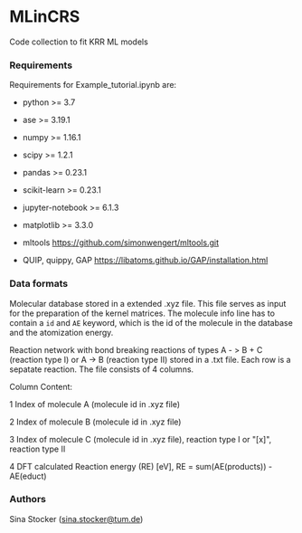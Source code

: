 # MLinCRS

Code collection to fit KRR ML models

### Requirements
Requirements for Example_tutorial.ipynb are:

* python            >= 3.7
* ase               >= 3.19.1
* numpy             >= 1.16.1
* scipy             >= 1.2.1
* pandas            >= 0.23.1
* scikit-learn      >= 0.23.1
* jupyter-notebook  >= 6.1.3
* matplotlib        >= 3.3.0

* mltools           https://github.com/simonwengert/mltools.git
* QUIP, quippy, GAP https://libatoms.github.io/GAP/installation.html

### Data formats
Molecular database stored in a extended .xyz file. This file serves as
input for the preparation of the kernel matrices.
The molecule info line has to contain a `id` and `AE` keyword, which is
the id of the molecule in the database and the atomization energy.

Reaction network with bond breaking reactions of types A - > B + C
(reaction type I) or A -> B (reaction type II) stored in a .txt file.
Each row is a sepatate reaction. The file consists of 4 columns.

Column      Content:

1           Index of molecule A (molecule id in .xyz file)

2           Index of molecule B (molecule id in .xyz file)

3           Index of molecule C (molecule id in .xyz file), reaction type I
            or "[x]", reaction type II

4           DFT calculated Reaction energy (RE) [eV],
            RE = sum(AE(products)) - AE(educt)

### Authors
Sina Stocker (sina.stocker@tum.de)
